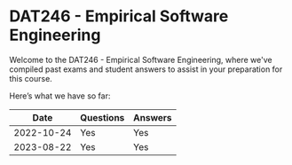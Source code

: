 # DAT246 - Empirical Software Engineering
Welcome to the DAT246 - Empirical Software Engineering, where we've compiled past exams and student answers to assist in your preparation for this course.

Here’s what we have so far:

|    Date    | Questions | Answers |
|------------|-----------|---------|
| 2022-10-24 | Yes       | Yes     |
| 2023-08-22 | Yes       | Yes     |

